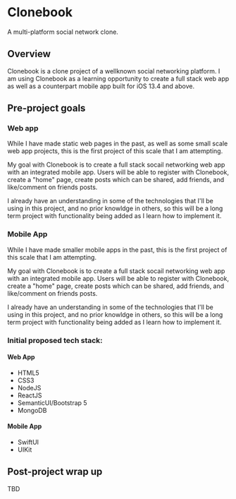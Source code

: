 # Clonebook

A multi-platform social network clone.

## Overview

Clonebook is a clone project of a wellknown social networking platform.  I am using Clonebook as a learning opportunity to create a full stack web app as well as a counterpart mobile app built for iOS 13.4 and above.


## Pre-project goals
### Web app

While I have made static web pages in the past, as well as some small scale web app projects, this is the first project of this scale that I am attempting.

My goal with Clonebook is to create a full stack socail networking web app with an integrated mobile app.  Users will be able to register with Clonebook, create a "home" page, create posts which can be shared, add friends, and like/comment on friends posts.

I already have an understanding in some of the technologies that I'll be using in this project, and no prior knowldge in others, so this will be a long term project with functionality being added as I learn how to implement it.


### Mobile App
While I have made smaller mobile apps in the past, this is the first project of this scale that I am attempting.

My goal with Clonebook is to create a full stack socail networking web app with an integrated mobile app.  Users will be able to register with Clonebook, create a "home" page, create posts which can be shared, add friends, and like/comment on friends posts.

I already have an understanding in some of the technologies that I'll be using in this project, and no prior knowldge in others, so this will be a long term project with functionality being added as I learn how to implement it.


### Initial proposed tech stack:
#### Web App
* HTML5
* CSS3
* NodeJS
* ReactJS
* SemanticUI/Bootstrap 5
* MongoDB

#### Mobile App
* SwiftUI
* UIKit


## Post-project wrap up

TBD
